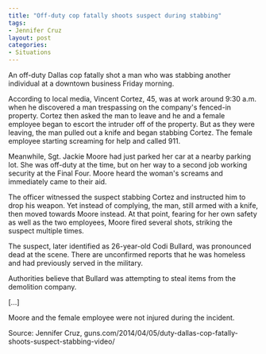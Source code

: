 ```yaml
---
title: "Off-duty cop fatally shoots suspect during stabbing"
tags:
- Jennifer Cruz
layout: post
categories:
- Situations
---
```


An off-duty Dallas cop fatally shot a man who was stabbing another individual at a downtown business Friday morning.

According to local media, Vincent Cortez, 45, was at work around 9:30 a.m. when he discovered a man trespassing on the company's fenced-in property. Cortez then asked the man to leave and he and a female employee began to escort the intruder off of the property. But as they were leaving, the man pulled out a knife and began stabbing Cortez. The female employee starting screaming for help and called 911.

Meanwhile, Sgt. Jackie Moore had just parked her car at a nearby parking lot. She was off-duty at the time, but on her way to a second job working security at the Final Four. Moore heard the woman's screams and immediately came to their aid.

The officer witnessed the suspect stabbing Cortez and instructed him to drop his weapon. Yet instead of complying, the man, still armed with a knife, then moved towards Moore instead. At that point, fearing for her own safety as well as the two employees, Moore fired several shots, striking the suspect multiple times.

The suspect, later identified as 26-year-old Codi Bullard, was pronounced dead at the scene. There are unconfirmed reports that he was homeless and had previously served in the military.

Authorities believe that Bullard was attempting to steal items from the demolition company.

\[...\]

Moore and the female employee were not injured during the incident.

Source: Jennifer Cruz, guns.com/2014/04/05/duty-dallas-cop-fatally-shoots-suspect-stabbing-video/
